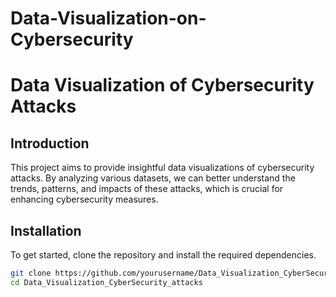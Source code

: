 # Data-Visualization-on-Cybersecurity

# Data Visualization of Cybersecurity Attacks

## Introduction
This project aims to provide insightful data visualizations of cybersecurity attacks. By analyzing various datasets, we can better understand the trends, patterns, and impacts of these attacks, which is crucial for enhancing cybersecurity measures.

## Installation
To get started, clone the repository and install the required dependencies.

```bash
git clone https://github.com/yourusername/Data_Visualization_CyberSecurity_attacks.git
cd Data_Visualization_CyberSecurity_attacks


